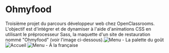 # Ohmyfood

Troisième projet du parcours développeur web chez OpenClassrooms. L'objectif est d'intégrer et de dynamiser à l'aide d'animations CSS en utilisant le préprocesseur Sass, la maquette d'un site de restauration nommé "Ohmyfood" (voir l'image ci-dessous).![Menu - La palette du goût](https://user-images.githubusercontent.com/86231087/180011784-1d3b3be8-da98-4af5-b785-6c337848bd6f.png)
![Accueil](https://user-images.githubusercontent.com/86231087/180012020-fea9ea30-b35e-4b70-8f3e-1cfff06c973d.png)
![Menu - À la française](https://user-images.githubusercontent.com/86231087/180012033-88469aa5-6e0d-4041-b406-f0c05344c6ac.png)


